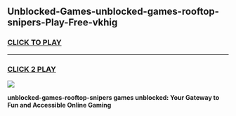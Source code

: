 
## Unblocked-Games-unblocked-games-rooftop-snipers-Play-Free-vkhig
<h3>
<a href="https://premium76.site?title=unblocked-games-rooftop-snipers&ref=23A">CLICK TO PLAY</a></h3>
<hr>

<h3>
<a href="https://premium76.site?title=unblocked-games-rooftop-snipers&ref=23A">CLICK 2 PLAY</a>
  
</h3>

<a href="https://premium76.site?title=unblocked-games-rooftop-snipers&ref=23A"><img src="https://clearcache.store/games.png"></a>


**unblocked-games-rooftop-snipers games unblocked: Your Gateway to Fun and Accessible Online Gaming**
